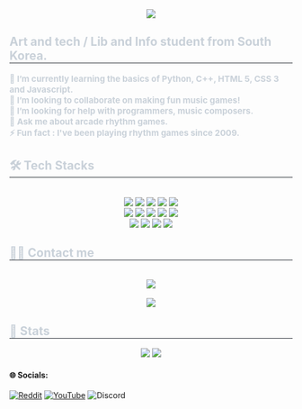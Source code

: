 <div align= "center">
    <img src="https://capsule-render.vercel.app/api?type=waving&color=gradient&height=180&text=Hewwo%20everybody%20👋,%20Names%20Won%20Jun.&animation=twinkling&fontColor=ffffff&fontSize=40" />
    </div>
    <div style="text-align: left;"> 
    <h2 style="border-bottom: 1px solid #21262d; color: #c9d1d9;"> Art and tech / Lib and Info student from South Korea. </h2>  
    <div style="font-weight: 700; font-size: 15px; text-align: left; color: #c9d1d9;"> 🌱 I’m currently learning the basics of Python, C++, HTML 5, CSS 3 and Javascript.</li></li> <br>  👯 I’m looking to collaborate on making fun music games!</li></li> <br>  🤝 I’m looking for help with programmers, music composers.</li></li> <br>  💬 Ask me about arcade rhythm games.</li></li> <br>  ⚡ Fun fact : I've been playing rhythm games since 2009.</li> </div> 
    </div>
    <div style="text-align: left;">
    <h2 style="border-bottom: 1px solid #21262d; color: #c9d1d9;"> 🛠️ Tech Stacks </h2> <br> 
    <div  align= "center"> <img src="https://img.shields.io/badge/Github-181717?style=for-the-badge&logo=Github&logoColor=white">
          <img src="https://img.shields.io/badge/Discord-5865F2?style=for-the-badge&logo=Discord&logoColor=white">
          <img src="https://img.shields.io/badge/Figma-F24E1E?style=for-the-badge&logo=Figma&logoColor=white">
          <img src="https://img.shields.io/badge/Android-3DDC84?style=for-the-badge&logo=Android&logoColor=white">
          <img src="https://img.shields.io/badge/C++-00599C?style=for-the-badge&logo=C%2B%2B&logoColor=white">
          <br/><img src="https://img.shields.io/badge/C-A8B9CC?style=for-the-badge&logo=C&logoColor=white">
          <img src="https://img.shields.io/badge/CSS3-1572B6?style=for-the-badge&logo=CSS3&logoColor=white">
          <img src="https://img.shields.io/badge/Bootstrap-7952B3?style=for-the-badge&logo=Bootstrap&logoColor=white">
          <img src="https://img.shields.io/badge/Git-F05032?style=for-the-badge&logo=Git&logoColor=white">
          <img src="https://img.shields.io/badge/HTML5-E34F26?style=for-the-badge&logo=HTML5&logoColor=white">
          <br/><img src="https://img.shields.io/badge/Javascript-F7DF1E?style=for-the-badge&logo=Javascript&logoColor=white">
          <img src="https://img.shields.io/badge/Matlab-0076a8?style=for-the-badge&logo=Matlab&logoColor=white">
          <img src="https://img.shields.io/badge/Notion-000000?style=for-the-badge&logo=Notion&logoColor=white">
          <img src="https://img.shields.io/badge/Python-3776AB?style=for-the-badge&logo=Python&logoColor=white">
          <br/></div>
    </div>
    <div style="text-align: left;">
    <h2 style="border-bottom: 1px solid #21262d; color: #c9d1d9;"> 🧑‍💻 Contact me </h2> <br> 
    <div align= "center"> <a href=mailto:uwumeisteriidx@gmail.com> <img src="https://img.shields.io/badge/Gmail-EA4335?style=for-the-badge&logo=Gmail&logoColor=white&link=mailto:uwumeisteriidx@gmail.com"> </a>
          </div>  <br> 
    <div align= "center"> <a href="https://hits.seeyoufarm.com"> <img src="https://hits.seeyoufarm.com/api/count/incr/badge.svg?url=https%3A%2F%2Fgithub.com%2Fuwumeisteronline%2F&count_bg=%23000000&title_bg=%23000000&icon=github.svg&icon_color=%23FFFFFF&title=GitHub&edge_flat=false"/></a>
       </div> 
    </div>
    <div style="text-align: left;"> 
    <h2 style="border-bottom: 1px solid #21262d; color: #c9d1d9;"> 🏅 Stats </h2> <div align= "center"> <img src="https://github-readme-stats.vercel.app/api?username=uwumeisteronline&bg_color=60,e2a7a7,4ac8d9&title_color=000000&text_color=000000"
         /> <img src="https://github-readme-stats.vercel.app/api/top-langs/?username=uwumeisteronline&layout=compact&bg_color=60,e2a7a7,4ac8d9&title_color=000000&text_color=000000"
           /> </div> 
    </div>

#### 🌐 Socials:
[![Reddit](https://img.shields.io/badge/Reddit-%23FF4500.svg?logo=Reddit&logoColor=white)](https://reddit.com/user/w0nd3rb0i) [![YouTube](https://img.shields.io/badge/YouTube-%23FF0000.svg?logo=YouTube&logoColor=white)](https://youtube.com/@uwumeister_iidx) ![Discord](https://img.shields.io/badge/Discord-%237289DA.svg?logo=discord&logoColor=white)
